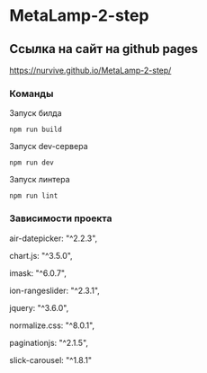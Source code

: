 # MetaLamp-2-step

## Ссылка на сайт на github pages

https://nurvive.github.io/MetaLamp-2-step/

### Команды
Запуск билда

    npm run build
Запуск dev-сервера
    
    npm run dev

Запуск линтера

    npm run lint

### Зависимости проекта

air-datepicker: "^2.2.3",

chart.js: "^3.5.0",

imask: "^6.0.7",

ion-rangeslider: "^2.3.1",

jquery: "^3.6.0",

normalize.css: "^8.0.1",

paginationjs: "^2.1.5",

slick-carousel: "^1.8.1"
